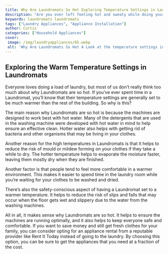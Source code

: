 ```yaml
---
title: Why Are Laundromats So Hot Exploring Temperature Settings in Laundromats
description: "Are you ever left feeling hot and sweaty while doing your laundry In this blog post we explore the science behind why laundromats can be so hot and how to adjust temperature settings"
keywords: laundromats laundromats
tags: ["Laundry Appliances", "Appliance Installation"]
author: Curtis
categories: ["Household Appliances"]
cover: 
 image: /img/laundryappliances/65.webp
 alt: 'Why Are Laundromats So Hot A Look at the temperature settings in laundromats'
---
```

## Exploring the Warm Temperature Settings in Laundromats

Everyone loves doing a load of laundry, but most of us don’t really think too much about why Laundromats are so hot. If you’ve ever spent time in a Laundromat, you’ll know that their temperature settings are generally set to be much warmer than the rest of the building. So why is this?

The main reason why Laundromats are so hot is because the machines are designed to work best with hot water. Many of the detergents that are used in the washing machine were developed with hot water in mind to help ensure an effective clean. Hotter water also helps with getting rid of bacteria and other organisms that may be living in your clothes.

Another reason for the high temperatures in Laundromats is that it helps to reduce the risk of mould or mildew forming on your clothes if they take a while to dry. The hotter temperature helps to evaporate the moisture faster, leaving them mostly dry when they are finished.

Another factor is that people tend to feel more comfortable in a warmer environment. This makes it easier to spend time in the laundry room while you’re waiting for your clothes to be washed and dried.

There’s also the safety-conscious aspect of having a Laundromat set to a warmer temperature. It helps to reduce the risk of slips and falls that may occur when the floor gets wet and slippery due to the water from the washing machines.

All in all, it makes sense why Laundromats are so hot. It helps to ensure the machines are running optimally, and it also helps to keep everyone safe and comfortable. If you want to save money and still get fresh clothes for your family, you can consider opting for an appliance rental from a reputable provider like Rent It Today instead of going to the laundry. By choosing this option, you can be sure to get the appliances that you need at a fraction of the cost.
